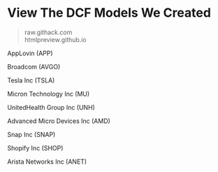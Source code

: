 # View The DCF Models We Created
> raw.githack.com <br/>
> htmlpreview.github.io

AppLovin (APP)

Broadcom (AVGO)

Tesla Inc (TSLA)

Micron Technology Inc (MU)

UnitedHealth Group Inc (UNH)

Advanced Micro Devices Inc (AMD)

Snap Inc (SNAP)

Shopify Inc (SHOP)

Arista Networks Inc (ANET)
